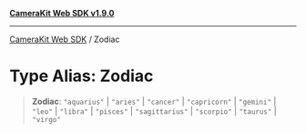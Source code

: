 [**CameraKit Web SDK v1.9.0**](../README.md)

***

[CameraKit Web SDK](../globals.md) / Zodiac

# Type Alias: Zodiac

> **Zodiac**: `"aquarius"` \| `"aries"` \| `"cancer"` \| `"capricorn"` \| `"gemini"` \| `"leo"` \| `"libra"` \| `"pisces"` \| `"sagittarius"` \| `"scorpio"` \| `"taurus"` \| `"virgo"`
